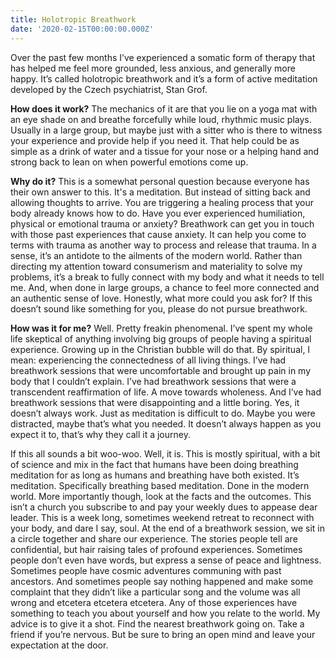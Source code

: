```yaml
---
title: Holotropic Breathwork
date: '2020-02-15T00:00:00.000Z'
---
```


Over the past few months I’ve experienced a somatic form of therapy that has helped me feel more grounded, less anxious, and generally more happy. It’s called holotropic breathwork and it’s a form of active meditation developed by the Czech psychiatrist, Stan Grof.

**How does it work?** The mechanics of it are that you lie on a yoga mat with an eye shade on and breathe forcefully while loud, rhythmic music plays. Usually in a large group, but maybe just with a sitter who is there to witness your experience and provide help if you need it. That help could be as simple as a drink of water and a tissue for your nose or a helping hand and strong back to lean on when powerful emotions come up.

**Why do it?** This is a somewhat personal question because everyone has their own answer to this. It's a meditation. But instead of sitting back and allowing thoughts to arrive. You are triggering a healing process that your body already knows how to do. Have you ever experienced humiliation, physical or emotional trauma or anxiety? Breathwork can get you in touch with those past experiences that cause anxiety. It can help you come to terms with trauma as another way to process and release that trauma. In a sense, it’s an antidote to the ailments of the modern world. Rather than directing my attention toward consumerism and materiality to solve my problems, it’s a break to fully connect with my body and what it needs to tell me. And, when done in large groups, a chance to feel more connected and an authentic sense of love. Honestly, what more could you ask for? If this doesn’t sound like something for you, please do not pursue breathwork.

**How was it for me?** Well. Pretty freakin phenomenal. I’ve spent my whole life skeptical of anything involving big groups of people having a spiritual experience. Growing up in the Christian bubble will do that. By spiritual, I mean: experiencing the connectedness of all living things. I’ve had breathwork sessions that were uncomfortable and brought up pain in my body that I couldn’t explain. I’ve had breathwork sessions that were a transcendent reaffirmation of life. A move towards wholeness. And I’ve had breathwork sessions that were disappointing and a little boring. Yes, it doesn’t always work. Just as meditation is difficult to do. Maybe you were distracted, maybe that’s what you needed. It doesn’t always happen as you expect it to, that’s why they call it a journey.

If this all sounds a bit woo-woo. Well, it is. This is mostly spiritual, with a bit of science and mix in the fact that humans have been doing breathing meditation for as long as humans and breathing have both existed. It’s meditation. Specifically breathing based meditation. Done in the modern world. More importantly though, look at the facts and the outcomes. This isn’t a church you subscribe to and pay your weekly dues to appease dear leader. This is a week long, sometimes weekend retreat to reconnect with your body, and dare I say, soul. At the end of a breathwork session, we sit in a circle together and share our experience. The stories people tell are confidential, but hair raising tales of profound experiences. Sometimes people don’t even have words, but express a sense of peace and lightness. Sometimes people have cosmic adventures communing with past ancestors. And sometimes people say nothing happened and make some complaint that they didn’t like a particular song and the volume was all wrong and etcetera etcetera etcetera. Any of those experiences have something to teach you about yourself and how you relate to the world. My advice is to give it a shot. Find the nearest breathwork going on. Take a friend if you’re nervous. But be sure to bring an open mind and leave your expectation at the door.

